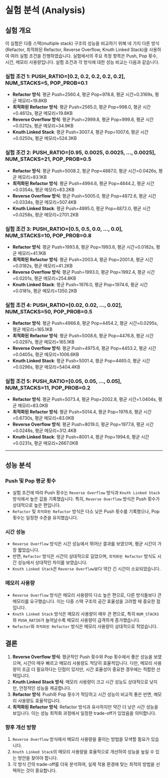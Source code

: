 # 실험 분석 (Analysis)

## 실험 개요

이 실험은 다중 스택(multiple stack) 구조의 성능을 비교하기 위해 네 가지 다른 방식(Refactor, 최적화된 Refactor, Reverse Overflow, Knuth Linked Stack)을 사용하여 여러 실험 조건을 진행하였습니다. 실험에서의 주요 측정 항목은 Push, Pop 횟수, 시간, 메모리 사용량입니다. 실험 조건과 각 방식에 대한 성능 비교는 다음과 같습니다.

### 실험 조건 1: PUSH_RATIO=[0.2, 0.2, 0.2, 0.2, 0.2], NUM_STACKS=5, POP_PROB=0.1
- **Refactor 방식**: 평균 Push=2560.4, 평균 Pop=978.8, 평균 시간=0.3169s, 평균 메모리=19.8KB
- **최적화된 Refactor 방식**: 평균 Push=2565.0, 평균 Pop=998.0, 평균 시간=0.4612s, 평균 메모리=19.8KB
- **Reverse Overflow 방식**: 평균 Push=2999.8, 평균 Pop=999.8, 평균 시간=0.0212s, 평균 메모리=34.9KB
- **Knuth Linked Stack**: 평균 Push=3007.4, 평균 Pop=1007.6, 평균 시간=0.0250s, 평균 메모리=524.3KB

### 실험 조건 2: PUSH_RATIO=[0.95, 0.0025, 0.0025, ..., 0.0025], NUM_STACKS=21, POP_PROB=0.5
- **Refactor 방식**: 평균 Push=5008.2, 평균 Pop=4887.0, 평균 시간=0.0426s, 평균 메모리=83.1KB
- **최적화된 Refactor 방식**: 평균 Push=4994.6, 평균 Pop=4844.2, 평균 시간=0.0354s, 평균 메모리=83.2KB
- **Reverse Overflow 방식**: 평균 Push=5005.0, 평균 Pop=4872.6, 평균 시간=0.0334s, 평균 메모리=507.4KB
- **Knuth Linked Stack**: 평균 Push=4995.0, 평균 Pop=4872.0, 평균 시간=0.0258s, 평균 메모리=2701.2KB

### 실험 조건 3: PUSH_RATIO=[0.5, 0.5, 0.0, ..., 0.0], NUM_STACKS=10, POP_PROB=0.8
- **Refactor 방식**: 평균 Push=1993.8, 평균 Pop=1993.6, 평균 시간=0.0182s, 평균 메모리=41.1KB
- **최적화된 Refactor 방식**: 평균 Push=2003.4, 평균 Pop=2001.8, 평균 시간=0.0182s, 평균 메모리=41.2KB
- **Reverse Overflow 방식**: 평균 Push=1993.0, 평균 Pop=1992.4, 평균 시간=0.0201s, 평균 메모리=254.8KB
- **Knuth Linked Stack**: 평균 Push=1976.0, 평균 Pop=1974.6, 평균 시간=0.0181s, 평균 메모리=1350.2KB

### 실험 조건 4: PUSH_RATIO=[0.02, 0.02, ..., 0.02], NUM_STACKS=50, POP_PROB=0.5
- **Refactor 방식**: 평균 Push=4966.8, 평균 Pop=4454.2, 평균 시간=0.0295s, 평균 메모리=165.1KB
- **최적화된 Refactor 방식**: 평균 Push=5008.6, 평균 Pop=4476.8, 평균 시간=0.0297s, 평균 메모리=165.1KB
- **Reverse Overflow 방식**: 평균 Push=4975.6, 평균 Pop=4453.2, 평균 시간=0.0405s, 평균 메모리=1006.6KB
- **Knuth Linked Stack**: 평균 Push=5001.4, 평균 Pop=4465.0, 평균 시간=0.0296s, 평균 메모리=5404.4KB

### 실험 조건 5: PUSH_RATIO=[0.05, 0.05, ..., 0.05], NUM_STACKS=11, POP_PROB=0.2
- **Refactor 방식**: 평균 Push=5073.4, 평균 Pop=2002.8, 평균 시간=1.0404s, 평균 메모리=83.0KB
- **최적화된 Refactor 방식**: 평균 Push=5014.4, 평균 Pop=1976.8, 평균 시간=0.6730s, 평균 메모리=83.0KB
- **Reverse Overflow 방식**: 평균 Push=8019.0, 평균 Pop=1977.8, 평균 시간=0.0248s, 평균 메모리=312.4KB
- **Knuth Linked Stack**: 평균 Push=8001.4, 평균 Pop=1994.6, 평균 시간=0.0231s, 평균 메모리=2667.0KB


---

## 성능 분석

### Push 및 Pop 평균 횟수

- 실험 조건에 따라 Push 횟수는 `Reverse Overflow` 방식과 `Knuth Linked Stack` 방식에서 높은 값을 기록했습니다. 특히, `Reverse Overflow` 방식은 Push 횟수가 상대적으로 높은 편입니다.
- `Refactor` 및 `최적화된 Refactor` 방식은 다소 낮은 Push 횟수를 기록했으나, Pop 횟수는 일정한 수준을 유지했습니다.

### 시간 성능

- `Reverse Overflow` 방식은 시간 성능에서 뛰어난 결과를 보였으며, 평균 시간이 가장 짧았습니다.
- 반면, `Refactor` 방식은 시간이 상대적으로 길었으며, `최적화된 Refactor` 방식도 시간 성능에서 상대적인 차이를 보였습니다.
- `Knuth Linked Stack`은 `Reverse Overflow`보다 약간 긴 시간이 소요되었습니다.

### 메모리 사용량

- `Reverse Overflow` 방식은 메모리 사용량이 다소 높은 편으로, 다른 방식들보다 큰 메모리를 요구했습니다. 이는 다중 스택 구조의 공간 효율성을 고려할 때 중요한 점입니다.
- `Knuth Linked Stack` 방식은 메모리 사용량이 매우 큰 편으로, 특히 `NUM_STACKS`와 `PUSH_RATIO`가 늘어날수록 메모리 사용량이 급격하게 증가했습니다.
- `Refactor`와 `최적화된 Refactor` 방식은 메모리 사용량이 상대적으로 적었습니다.

## 결론

1. **Reverse Overflow 방식**: 평균적인 Push 횟수와 Pop 횟수에서 좋은 성능을 보였으며, 시간이 매우 빠르고 메모리 사용량도 적당히 효율적입니다. 다만, 메모리 사용량이 조금 더 필요하다는 단점이 있지만, 시간 효율성이 중요한 경우에는 적합한 선택입니다.
2. **Knuth Linked Stack 방식**: 메모리 사용량이 크고 시간 성능도 상대적으로 낮지만, 안정적인 성능을 제공합니다.
3. **Refactor 방식**: Push와 Pop 횟수가 적당하고 시간 성능이 비교적 좋은 반면, 메모리 사용량도 효율적입니다.
4. **최적화된 Refactor 방식**: Refactor 방식과 유사하지만 약간 더 낮은 시간 성능을 보입니다. 이는 성능 최적화 과정에서 일정한 trade-off가 있었음을 의미합니다.

### 향후 개선 방향

1. `Reverse Overflow` 방식에서 메모리 사용량을 줄이는 방법을 모색할 필요가 있습니다.
2. `Knuth Linked Stack`의 메모리 사용량을 효율적으로 개선하여 성능을 높일 수 있는 방안을 찾아야 합니다.
3. 각 방식 간의 trade-off를 더욱 분석하여, 실제 적용 환경에 맞는 최적의 방법을 선택하는 것이 중요합니다.
